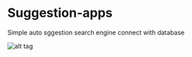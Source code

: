 # Suggestion-apps
Simple auto sggestion search engine connect with database

![alt tag](http://i.imgur.com/p4Sbruy.gif)
